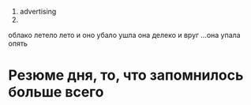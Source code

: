 1. advertising 
2. 
  
облако летело лето и оно убало ушла она делеко и вруг ...она упала опять 






# Резюме дня, то, что запомнилось больше всего